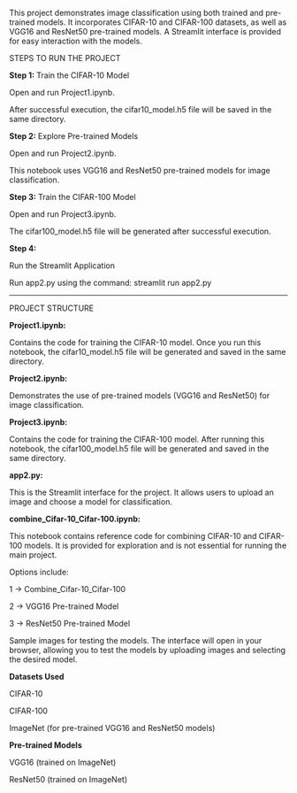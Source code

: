 This project demonstrates image classification using both trained and pre-trained models. It incorporates CIFAR-10 and CIFAR-100 datasets, as well as VGG16 and ResNet50 pre-trained models. A Streamlit interface is provided for easy interaction with the models.

STEPS TO RUN THE PROJECT

**Step 1:** 
Train the CIFAR-10 Model

Open and run Project1.ipynb.

After successful execution, the cifar10_model.h5 file will be saved in the same directory.


**Step 2:** 
Explore Pre-trained Models

Open and run Project2.ipynb.

This notebook uses VGG16 and ResNet50 pre-trained models for image classification.


**Step 3:** 
Train the CIFAR-100 Model

Open and run Project3.ipynb.

The cifar100_model.h5 file will be generated after successful execution.


**Step 4:** 

Run the Streamlit Application

Run app2.py using the command: 
streamlit run app2.py

------------------------------------------------------------------------------------------------------------------------------------------------------------

PROJECT STRUCTURE

**Project1.ipynb:**

Contains the code for training the CIFAR-10 model. Once you run this notebook, the cifar10_model.h5 file will be generated and saved in the same directory.

**Project2.ipynb:**

Demonstrates the use of pre-trained models (VGG16 and ResNet50) for image classification.

**Project3.ipynb:**

Contains the code for training the CIFAR-100 model. After running this notebook, the cifar100_model.h5 file will be generated and saved in the same directory.

**app2.py:**

This is the Streamlit interface for the project. It allows users to upload an image and choose a model for classification.

**combine_Cifar-10_Cifar-100.ipynb:**

This notebook contains reference code for combining CIFAR-10 and CIFAR-100 models. It is provided for exploration and is not essential for running the main project.

Options include:

1 -> Combine_Cifar-10_Cifar-100

2 -> VGG16 Pre-trained Model

3 -> ResNet50 Pre-trained Model



Sample images for testing the models.
The interface will open in your browser, allowing you to test the models by uploading images and selecting the desired model.

**Datasets Used**

CIFAR-10

CIFAR-100

ImageNet (for pre-trained VGG16 and ResNet50 models)

**Pre-trained Models**

VGG16 (trained on ImageNet)

ResNet50 (trained on ImageNet)

